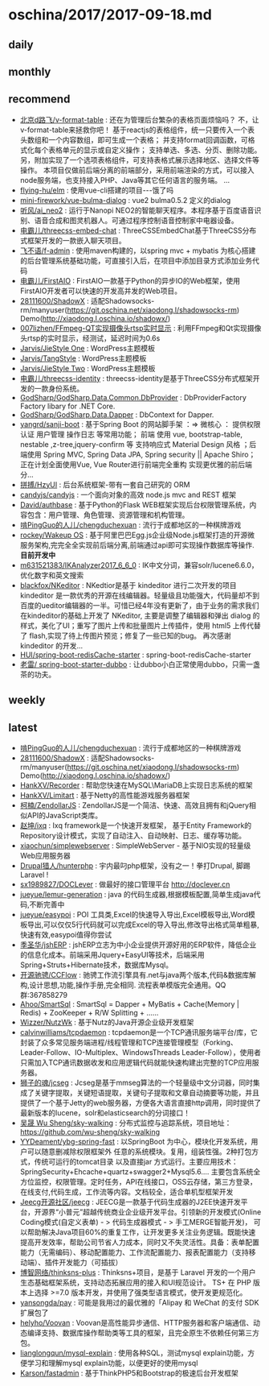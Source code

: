 # oschina/2017/2017-09-18.md



## daily



## monthly



## recommend

- [北京d路飞/v-format-table](http://git.oschina.net/iflegend/v-format-table) : 还在为管理后台繁杂的表格页面烦恼吗？ 不，让v-format-table来拯救你吧！ 基于reactjs的表格组件，统一只要传入一个表头数组和一个内容数组，即可生成一个表格； 并支持format回调函数，可格式化每个表格单元的显示或自定义操作； 支持单选、多选、分页、删除功能。 另，附加实现了一个选项表格组件，可支持表格式展示选择地区、选择文件等操作。 本项目仅做前后端分离的前端部分，采用前端渲染的方式，可以接入node服务端，也支持接入PHP、Java等其它任何语言的服务端。 ...
- [flying-hu/elm](http://git.oschina.net/flying-hu/elm) : 使用vue-cli搭建的项目---饿了吗
- [mini-firework/vue-bulma-dialog](http://git.oschina.net/mini-firework/vue-bulma-dialog) : vue2 bulma0.5.2 定义的dialog
- [听风/ai_neo2](http://git.oschina.net/sysche/ai_neo2) : 运行于Nanopi NEO2的智能聊天程序。本程序基于百度语音识别、语音合成和图灵机器人。可通过程序控制语音控制家中电器设备。
- [电霸儿/threecss-embed-chat](http://git.oschina.net/dianbaer/threecss-embed-chat) : ThreeCSSEmbedChat基于ThreeCSS分布式框架开发的一款嵌入聊天项目。
- [飞不语/f-admin](http://git.oschina.net/dtf/f-admin) : 使用maven构建的，以spring mvc + mybatis 为核心搭建的后台管理系统基础功能，可直接引入后，在项目中添加目录方式添加业务代码
- [电霸儿/FirstAIO](http://git.oschina.net/dianbaer/firstaio) : FirstAIO一款基于Python的异步IO的Web框架，使用FirstAIO开发者可以快速的开发高并发的Web项目。
- [28111600/ShadowX](http://git.oschina.net/xiaodong.l/ShadowX) : 适配Shadowsocks-rm/manyuser(https://git.oschina.net/xiaodong.l/shadowsocks-rm) Demo(http://xiaodong.l.oschina.io/shadowx/)
- [007lizhen/FFmpeg-QT实现摄像头rtsp实时显示](http://git.oschina.net/git-lizhen/FFmpeg-QT-rtsp) : 利用FFmpeg和Qt实现摄像头rtsp的实时显示，经测试，延迟时间为0.6s
- [Jarvis/JieStyle One](http://git.oschina.net/Jarvis-Tang/JieStyle-One) : WordPress主题模板
- [Jarvis/TangStyle](http://git.oschina.net/Jarvis-Tang/TangStyle) : WordPress主题模板
- [Jarvis/JieStyle Two](http://git.oschina.net/Jarvis-Tang/JieStyle-Two) : WordPress主题模板
- [电霸儿/threecss-identity](http://git.oschina.net/dianbaer/threecss-identity) : threecss-identity是基于ThreeCSS分布式框架开发的一款身份系统。
- [GodSharp/GodSharp.Data.Common.DbProvider](http://git.oschina.net/GodSharp/GodSharp.Data.Common.DbProvider) : DbProviderFactory Factory libary for .NET Core.
- [GodSharp/GodSharp.Data.Dapper](http://git.oschina.net/GodSharp/GodSharp.Data.Dapper) : DbContext for Dapper.
- [yangrd/sanji-boot](http://git.oschina.net/sunxyz/sanji-boot) : 基于Spring Boot 的网站脚手架 ：=> 微核心 ： 提供权限认证 用户管理 操作日志 等常用功能； 前端 使用 vue, bootstrap-table, nestable ,z-tree,jquery-confirm 等 支持响应式 Material Design 风格 ；后端使用 Spring MVC, Spring Data JPA, Spring security || Apache Shiro； 正在计划全面使用Vue, Vue Router进行前端完全重构 实现更优雅的前后端分...
- [拼搏/HzyUI](http://git.oschina.net/hao-zhi-ying/HzyUI) : 后台系统框架-带有一套自己研究的 ORM
- [candyjs/candyjs](http://git.oschina.net/candyjs/candyjs) : 一个面向对象的高效 node.js mvc and REST 框架
- [David/authbase](http://git.oschina.net/zhujf21st/authbase) : 基于Python的Flask WEB框架实现后台权限管理系统，内容包含：用户管理、角色管理、资源管理和机构管理。
- [啃PingGuo的人儿/chengduchexuan](http://git.oschina.net/qianggegege/chengduchexuan) : 流行于成都地区的一种棋牌游戏
- [rockey/Wakeup OS](http://git.oschina.net/newcomein/Wakeup-OS) : 基于阿里巴巴Egg.js企业级Node.js框架打造的开源微服务架构,完完全全实现前后端分离,前端通过api即可实现操作数据库等操作. **目前开发中**
- [m631521383/IKAnalyzer2017_6_6_0](http://git.oschina.net/iicode/IKAnalyzer2017_6_6_0) : IK中文分词，兼容solr/lucene6.6.0，优化数字和英文搜索
- [blackfox/NKeditor](http://git.oschina.net/blackfox/kindeditor) : NKedtior是基于 kindeditor 进行二次开发的项目 kindeditor 是一款优秀的开源在线编辑器。轻量级且功能强大，代码量却不到百度的ueditor编辑器的一半。可惜已经4年没有更新了，由于业务的需求我们在kindeditor的基础上开发了 NKeditor, 主要是调整了编辑器和弹出 dialog 的样式，美化了UI；重写了图片上传和批量图片上传插件，使用 html5 上传代替了 flash,实现了待上传图片预览；修复了一些已知的bug。 再次感谢 kindeditor 的开发...
- [HUI/spring-boot-redisCache-starter](http://git.oschina.net/huicode/spring-boot-rediscache-starter) : spring-boot-redisCache-starter
- [老雷/ spring-boot-starter-dubbo](http://git.oschina.net/reger/spring-boot-starter-dubbo) : 让dubbo小白正常使用dubbo，只需一盏茶的功夫。


## weekly



## latest

- [啃PingGuo的人儿/chengduchexuan](http://git.oschina.net/qianggegege/chengduchexuan) : 流行于成都地区的一种棋牌游戏
- [28111600/ShadowX](http://git.oschina.net/xiaodong.l/ShadowX) : 适配Shadowsocks-rm/manyuser(https://git.oschina.net/xiaodong.l/shadowsocks-rm) Demo(http://xiaodong.l.oschina.io/shadowx/)
- [HankXV/Recorder](http://git.oschina.net/HankXV/Recorder) : 帮助您快速在MySQL\MariaDB上实现日志系统的框架
- [HankXV/Limitart](http://git.oschina.net/HankXV/Limitart) : 基于Netty的高性能游戏服务器框架
- [柯楠/ZendollarJS](http://git.oschina.net/columsys/ZendollarJS) : ZendollarJS是一个简洁、快速、高效且拥有和jQuery相似API的JavaScript类库。
- [赵坤/ixq](http://git.oschina.net/zk9474/ixq) : Ixq framework是一个快速开发框架， 基于Entity Framework的Repository设计模式，实现了自动注入、自动映射、日志、缓存等功能。
- [xiaochun/simplewebserver](http://git.oschina.net/94fzb/simplewebserver) : SimpleWebServer - 基于NIO实现的轻量级Web应用服务器
- [Drupal猎人/hunterphp](http://git.oschina.net/hunteryun/hunterphp) : 宇内最叼php框架，没有之一！拳打Drupal, 脚踢Laravel !
- [sx1989827/DOCLever](http://git.oschina.net/sx1989827/SBDoc) : 做最好的接口管理平台 http://doclever.cn
- [jueyue/lemur-generation](http://git.oschina.net/jueyue/lemur-generation) : java 的代码生成器,根据模板配置,简单生成java代码,不断完善中
- [jueyue/easypoi](http://git.oschina.net/jueyue/easypoi) : POI 工具类,Excel的快速导入导出,Excel模板导出,Word模板导出,可以仅仅5行代码就可以完成Excel的导入导出,修改导出格式简单粗暴,快速有效,easypoi值得你尝试
- [季圣华/jshERP](http://git.oschina.net/jishenghua/JSH_ERP) : jshERP立志为中小企业提供开源好用的ERP软件，降低企业的信息化成本。前端采用Jquery+EasyUI等技术，后端采用Spring+Struts+Hibernate技术，数据库Mysql。
- [开源驰骋/CCFlow](http://git.oschina.net/opencc/ccflow) : 驰骋工作流引擎具有.net与java两个版本,代码&数据库解构,设计思想,功能,操作手册,完全相同. 流程表单模版完全通用。QQ群:367858279
- [Ahoo/SmartSql](http://git.oschina.net/AhooWang/SmartSql) : SmartSql = Dapper + MyBatis + Cache(Memory | Redis) + ZooKeeper + R/W Splitting + ......
- [Wizzer/NutzWk](http://git.oschina.net/wizzer/NutzWk) : 基于Nutz的Java开源企业级开发框架
- [calvinwilliams/tcpdaemon](http://git.oschina.net/calvinwilliams/tcpdaemon) : tcpdaemon是一个TCP通讯服务端平台/库，它封装了众多常见服务端进程/线程管理和TCP连接管理模型（Forking、Leader-Follow、IO-Multiplex、WindowsThreads Leader-Follow），使用者只需加入TCP通讯数据收发和应用逻辑代码就能快速构建出完整的TCP应用服务器。
- [狮子的魂/jcseg](http://git.oschina.net/lionsoul/jcseg) : Jcseg是基于mmseg算法的一个轻量级中文分词器，同时集成了关键字提取，关键短语提取，关键句子提取和文章自动摘要等功能，并且提供了一个基于Jetty的web服务器，方便各大语言直接http调用，同时提供了最新版本的lucene，solr和elasticsearch的分词接口！
- [吴晟 Wu Sheng/sky-walking](http://git.oschina.net/wu-sheng/sky-walking) : 分布式监控与追踪系统，项目地址：https://github.com/wu-sheng/sky-walking
- [YYDeament/ybg-spring-fast](http://git.oschina.net/YYDeament/88ybg) : 以SpringBoot 为中心，模块化开发系统，用户可以随意删减除权限框架外 任意的系统模块。复用，组装性强。2种打包方式，传统可运行的tomcat目录 以及直接jar 方式运行。主要应用技术：SpringSecurity+Ehcache+quartz+swagger2+Mysql5.6.... 主要包含系统全方位监控，权限管理。定时任务，API在线接口，OSS云存储，第三方登录，在线支付,代码生成，工作流等内容。文档较全，适合单机型框架开发
- [Jeecg开源社区/jeecg](http://git.oschina.net/jeecg/jeecg) : JEECG是一款基于代码生成器的J2EE快速开发平台，开源界“小普元”超越传统商业企业级开发平台。引领新的开发模式(Online Coding模式(自定义表单) - > 代码生成器模式 - > 手工MERGE智能开发)， 可以帮助解决Java项目60%的重复工作，让开发更多关注业务逻辑。既能快速提高开发效率，帮助公司节省人力成本，同时又不失灵活性。具备：表单配置能力（无需编码）、移动配置能力、工作流配置能力、报表配置能力（支持移动端）、插件开发能力（可插拔）
- [博智网络/thinksns-plus](http://git.oschina.net/joysapp/thinksns-plus) : Thinksns+项目，是基于 Laravel 开发的一个用户生态基础框架系统，支持动态拓展应用的接入和UI规范设计。 TS+ 在 PHP 版本上选择 >=7.0 版本开发，并使用了强类型语言模式，使开发更规范化。
- [yansongda/pay](http://git.oschina.net/yansongda/pay) : 可能是我用过的最优雅的「Alipay 和 WeChat 的支付 SDK 扩展包了
- [helyho/Voovan](http://git.oschina.net/helyho/Voovan) : Voovan是高性能异步通信、HTTP服务器和客户端通信、动态编译支持、数据库操作帮助类等工具的框架，且完全原生不依赖任何第三方包。
- [lianglongqun/mysql-explain](http://git.oschina.net/jscode/mysql-explain) : 使用各种SQL，测试mysql explain功能，方便学习和理解mysql explain功能，以便更好的使用mysql
- [Karson/fastadmin](http://git.oschina.net/karson/fastadmin) : 基于ThinkPHP5和Bootstrap的极速后台开发框架